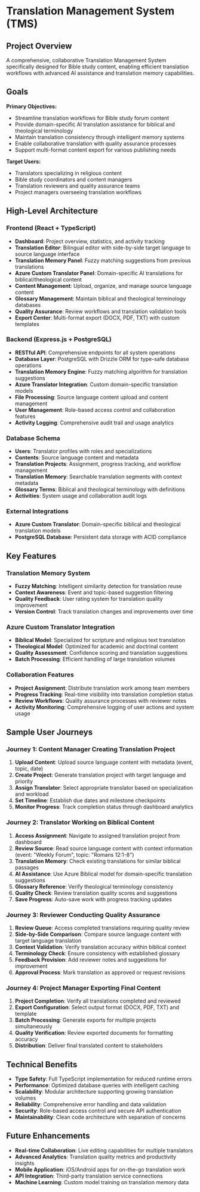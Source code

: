# Translation Management System (TMS)

## Project Overview

A comprehensive, collaborative Translation Management System specifically designed for Bible study content, enabling efficient translation workflows with advanced AI assistance and translation memory capabilities.

## Goals

**Primary Objectives:**
- Streamline translation workflows for Bible study forum content
- Provide domain-specific AI translation assistance for biblical and theological terminology
- Maintain translation consistency through intelligent memory systems
- Enable collaborative translation with quality assurance processes
- Support multi-format content export for various publishing needs

**Target Users:**
- Translators specializing in religious content
- Bible study coordinators and content managers
- Translation reviewers and quality assurance teams
- Project managers overseeing translation workflows

## High-Level Architecture

### Frontend (React + TypeScript)
- **Dashboard**: Project overview, statistics, and activity tracking
- **Translation Editor**: Bilingual editor with side-by-side target language to source language interface
- **Translation Memory Panel**: Fuzzy matching suggestions from previous translations
- **Azure Custom Translator Panel**: Domain-specific AI translations for biblical/theological content
- **Content Management**: Upload, organize, and manage source language content
- **Glossary Management**: Maintain biblical and theological terminology databases
- **Quality Assurance**: Review workflows and translation validation tools
- **Export Center**: Multi-format export (DOCX, PDF, TXT) with custom templates

### Backend (Express.js + PostgreSQL)
- **RESTful API**: Comprehensive endpoints for all system operations
- **Database Layer**: PostgreSQL with Drizzle ORM for type-safe database operations
- **Translation Memory Engine**: Fuzzy matching algorithm for translation suggestions
- **Azure Translator Integration**: Custom domain-specific translation models
- **File Processing**: Source language content upload and content management
- **User Management**: Role-based access control and collaboration features
- **Activity Logging**: Comprehensive audit trail and usage analytics

### Database Schema
- **Users**: Translator profiles with roles and specializations
- **Contents**: Source language content and metadata
- **Translation Projects**: Assignment, progress tracking, and workflow management
- **Translation Memory**: Searchable translation segments with context metadata
- **Glossary Terms**: Biblical and theological terminology with definitions
- **Activities**: System usage and collaboration audit logs

### External Integrations
- **Azure Custom Translator**: Domain-specific biblical and theological translation models
- **PostgreSQL Database**: Persistent data storage with ACID compliance

## Key Features

### Translation Memory System
- **Fuzzy Matching**: Intelligent similarity detection for translation reuse
- **Context Awareness**: Event and topic-based suggestion filtering
- **Quality Feedback**: User rating system for translation quality improvement
- **Version Control**: Track translation changes and improvements over time

### Azure Custom Translator Integration
- **Biblical Model**: Specialized for scripture and religious text translation
- **Theological Model**: Optimized for academic and doctrinal content
- **Quality Assessment**: Confidence scoring and translation suggestions
- **Batch Processing**: Efficient handling of large translation volumes

### Collaboration Features
- **Project Assignment**: Distribute translation work among team members
- **Progress Tracking**: Real-time visibility into translation completion status
- **Review Workflows**: Quality assurance processes with reviewer notes
- **Activity Monitoring**: Comprehensive logging of user actions and system usage

## Sample User Journeys

### Journey 1: Content Manager Creating Translation Project
1. **Upload Content**: Upload source language content with metadata (event, topic, date)
2. **Create Project**: Generate translation project with target language and priority
3. **Assign Translator**: Select appropriate translator based on specialization and workload
4. **Set Timeline**: Establish due dates and milestone checkpoints
5. **Monitor Progress**: Track completion status through dashboard analytics

### Journey 2: Translator Working on Biblical Content
1. **Access Assignment**: Navigate to assigned translation project from dashboard
2. **Review Source**: Read source language content with context information (event: "Weekly Forum", topic: "Romans 12:1-8")
3. **Translation Memory**: Check existing translations for similar biblical passages
4. **AI Assistance**: Use Azure Biblical model for domain-specific translation suggestions
5. **Glossary Reference**: Verify theological terminology consistency
6. **Quality Check**: Review translation quality scores and suggestions
7. **Save Progress**: Auto-save work with progress tracking updates

### Journey 3: Reviewer Conducting Quality Assurance
1. **Review Queue**: Access completed translations requiring quality review
2. **Side-by-Side Comparison**: Compare source language content with target language translation
3. **Context Validation**: Verify translation accuracy within biblical context
4. **Terminology Check**: Ensure consistency with established glossary
5. **Feedback Provision**: Add reviewer notes and suggestions for improvement
6. **Approval Process**: Mark translation as approved or request revisions

### Journey 4: Project Manager Exporting Final Content
1. **Project Completion**: Verify all translations completed and reviewed
2. **Export Configuration**: Select output format (DOCX, PDF, TXT) and template
3. **Batch Processing**: Generate exports for multiple projects simultaneously
4. **Quality Verification**: Review exported documents for formatting accuracy
5. **Distribution**: Deliver final translated content to stakeholders

## Technical Benefits

- **Type Safety**: Full TypeScript implementation for reduced runtime errors
- **Performance**: Optimized database queries with intelligent caching
- **Scalability**: Modular architecture supporting growing translation volumes
- **Reliability**: Comprehensive error handling and data validation
- **Security**: Role-based access control and secure API authentication
- **Maintainability**: Clean code architecture with separation of concerns

## Future Enhancements

- **Real-time Collaboration**: Live editing capabilities for multiple translators
- **Advanced Analytics**: Translation quality metrics and productivity insights
- **Mobile Application**: iOS/Android apps for on-the-go translation work
- **API Integration**: Third-party translation service connections
- **Machine Learning**: Custom model training on translation memory data